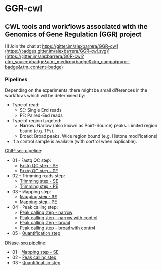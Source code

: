 # GGR-cwl
## CWL tools and workflows associated with the Genomics of Gene Regulation (GGR) project

[![Join the chat at https://gitter.im/alexbarrera/GGR-cwl](https://badges.gitter.im/alexbarrera/GGR-cwl.svg)](https://gitter.im/alexbarrera/GGR-cwl?utm_source=badge&utm_medium=badge&utm_campaign=pr-badge&utm_content=badge)

### Pipelines
Depending on the experiments, there might be small differences in the 
workflows which will be determined by:

  - Type of read:
    - SE: Single End reads
    - PE: Paired-End reads
  - Type of region targeted:
    - Narrow: Narrow (also known as Point-Source) peaks. Limited region bound (e.g. TFs).
    - Broad: Broad peaks. Wide region bound (e.g. Histone modifications)
  - If a control sample is available (with control when applicable).

[ChIP-seq pipeline](ChIP-seq_pipeline):
* 01 - Fastq QC step:
    * [Fastq QC step - SE](ChIP-seq_pipeline/01-qc-se.cwl)
    * [Fastq QC step - PE](ChIP-seq_pipeline/01-qc-pe.cwl)
* 02 - Trimming reads step:
    * [Trimming step - SE](ChIP-seq_pipeline/02-trim-se.cwl)
    * [Trimming step - PE](ChIP-seq_pipeline/02-trim-pe.cwl)
* 03 - Mapping step:
    * [Mapping step - SE](ChIP-seq_pipeline/03-map-se.cwl)
    * [Mapping step - PE](ChIP-seq_pipeline/03-map-pe.cwl)
* 04 - Peak calling step:
    * [Peak calling step - narrow](ChIP-seq_pipeline/04-peakcall-narrow.cwl)
    * [Peak calling step - narrow with control](ChIP-seq_pipeline/04-peakcall-narrow-with-control.cwl)
    * [Peak calling step - broad](ChIP-seq_pipeline/04-peakcall-broad.cwl)
    * [Peak calling step - broad with control](ChIP-seq_pipeline/04-peakcall-broad-with-control.cwl)
* 05 - [Quantification step](ChIP-seq_pipeline/05-quantification.cwl)


[DNase-seq pipeline](DNase-seq_pipeline):
* 01 - [Mapping step - SE](DNase-seq_pipeline/01-map-se.cwl)
* 02 - [Peak calling step](DNase-seq_pipeline/02-peakcall.cwl)
* 03 - [Quantification step](DNase-seq_pipeline/03-quantification.cwl)